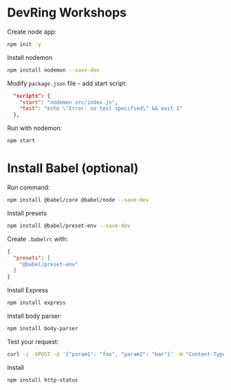 # DevRing Workshops

Create node app:

```bash
npm init -y
```

Install nodemon

```bash
npm install nodemon --save-dev
```

Modify `package.json` file - add start script:

```json
  "scripts": {
    "start": "nodemon src/index.js",
    "test": "echo \"Error: no test specified\" && exit 1"
  },
```

Run with nodemon:

```bash
npm start
```

# Install Babel (optional)

Run command:

```bash
npm install @babel/core @babel/node --save-dev
```

Install presets

```bash
npm install @babel/preset-env --save-dev
```

Create `.babelrc` with:

```json
{
  "presets": [
    "@babel/preset-env"
  ]
}
```

Install Express
```bash
npm install express
```

Install body parser:

```bash
npm install body-parser
```

Test your request:

```bash
curl -i -XPOST -d '{"param1": "foo", "param2": "bar"}' -H "Content-Type: application/json" http://localhost:3000/
```

Install

```bash
npm install http-status
```